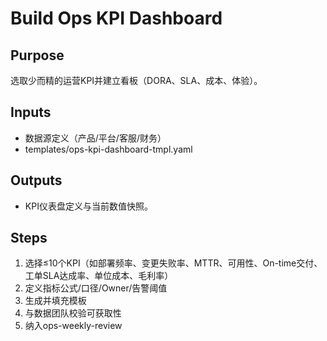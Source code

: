 # Build Ops KPI Dashboard

## Purpose

选取少而精的运营KPI并建立看板（DORA、SLA、成本、体验）。

## Inputs

- 数据源定义（产品/平台/客服/财务）
- templates/ops-kpi-dashboard-tmpl.yaml

## Outputs

- KPI仪表盘定义与当前数值快照。

## Steps

1. 选择≤10个KPI（如部署频率、变更失败率、MTTR、可用性、On-time交付、工单SLA达成率、单位成本、毛利率）
2. 定义指标公式/口径/Owner/告警阈值
3. 生成并填充模板
4. 与数据团队校验可获取性
5. 纳入ops-weekly-review
